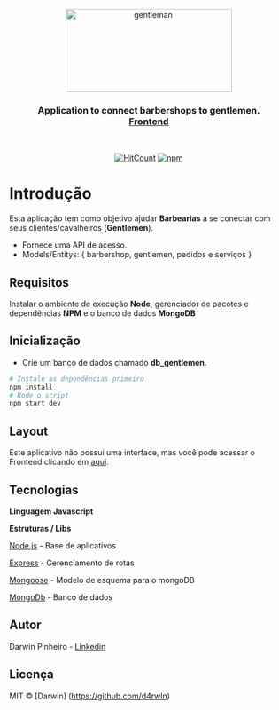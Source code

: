 <p align="center">
  <img src="https://uploaddeimagens.com.br/images/002/749/314/original/logo2.png?1593907371" height="150" width="300" alt="gentleman" />
</p>

<h3 align="center">
  Application to connect barbershops to gentlemen.<br>
  <a href="https://github.com/d4rwln/forgentlemen-mobile">Frontend</a>
</h3>

<br>

<div align="center">

[![HitCount](https://hits.dwyl.com/d4rwln/forgentlemen-backend.svg)](http://hits.dwyl.com/d4rwln/forgentlemen-backend)
[![npm](https://img.shields.io/npm/v/npm?style=flat-square)]()


</div>


# Introdução

Esta aplicação tem como objetivo ajudar **Barbearias** a se conectar com seus clientes/cavalheiros (**Gentlemen**). 
- Fornece uma API de acesso.
- Models/Entitys: 
 { barbershop, gentlemen, pedidos e serviços }  

## Requisitos
Instalar o ambiente de execução **Node**, gerenciador de pacotes e dependências **NPM** e o banco de dados **MongoDB**

## Inicialização

- Crie um banco de dados chamado **db_gentlemen**.

```bash
# Instale as dependências primeiro
npm install
# Rode o script
npm start dev
 ```




## Layout


Este aplicativo não possui uma interface, mas você pode acessar o Frontend clicando em [aqui](https://github.com/d4rwln/forgentlemen-mobile).

## Tecnologias
**Linguagem Javascript**

**Estruturas / Libs**

[Node.js](https://nodejs.org/en/) - Base de aplicativos

[Express](https://expressjs.com/) - Gerenciamento de rotas

[Mongoose](https://mongoosejs.com/) - Modelo de esquema para o mongoDB

[MongoDb](https://www.mongodb.com/) - Banco de dados

## Autor
Darwin Pinheiro - [Linkedin]()

## Licença

MIT © [Darwin] (https://github.com/d4rwln)